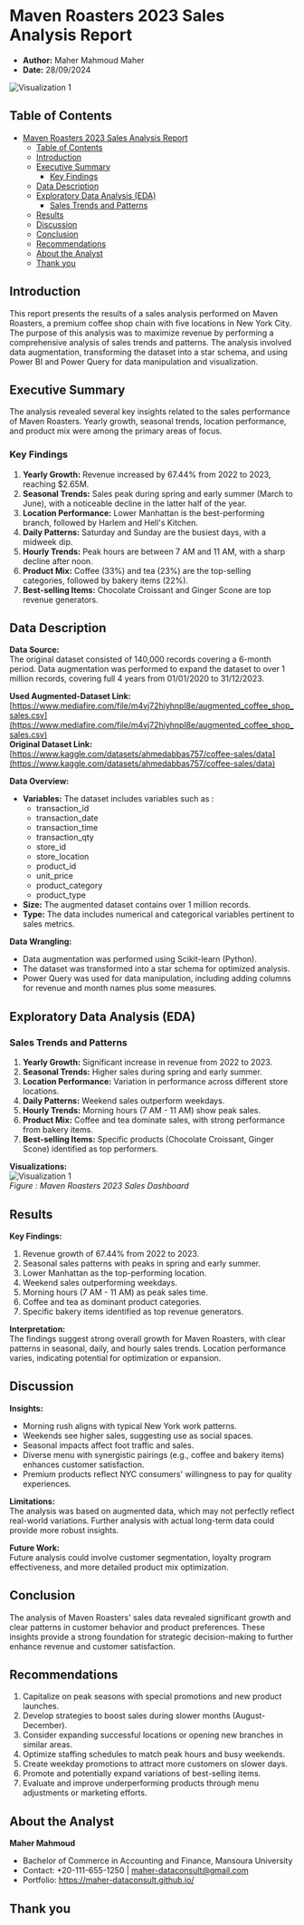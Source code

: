 # Maven Roasters 2023 Sales Analysis Report
- **Author:** Maher Mahmoud Maher
- **Date:** 28/09/2024

![Visualization 1](MavenRoasters_Dashboard.png)

## Table of Contents
- [Maven Roasters 2023 Sales Analysis Report](#maven-roasters-2023-sales-analysis-report)
  - [Table of Contents](#table-of-contents)
  - [Introduction](#introduction)
  - [Executive Summary](#executive-summary)
    - [Key Findings](#key-findings)
  - [Data Description](#data-description)
  - [Exploratory Data Analysis (EDA)](#exploratory-data-analysis-eda)
    - [Sales Trends and Patterns](#sales-trends-and-patterns)
  - [Results](#results)
  - [Discussion](#discussion)
  - [Conclusion](#conclusion)
  - [Recommendations](#recommendations)
  - [About the Analyst](#about-the-analyst)
  - [Thank you](#thank-you)

## Introduction
This report presents the results of a sales analysis performed on Maven Roasters, a premium coffee shop chain with five locations in New York City. The purpose of this analysis was to maximize revenue by performing a comprehensive analysis of sales trends and patterns. The analysis involved data augmentation, transforming the dataset into a star schema, and using Power BI and Power Query for data manipulation and visualization.

## Executive Summary
The analysis revealed several key insights related to the sales performance of Maven Roasters. Yearly growth, seasonal trends, location performance, and product mix were among the primary areas of focus.

### Key Findings
1. **Yearly Growth:** Revenue increased by 67.44% from 2022 to 2023, reaching $2.65M.
2. **Seasonal Trends:** Sales peak during spring and early summer (March to June), with a noticeable decline in the latter half of the year.
3. **Location Performance:** Lower Manhattan is the best-performing branch, followed by Harlem and Hell's Kitchen.
4. **Daily Patterns:** Saturday and Sunday are the busiest days, with a midweek dip.
5. **Hourly Trends:** Peak hours are between 7 AM and 11 AM, with a sharp decline after noon.
6. **Product Mix:** Coffee (33%) and tea (23%) are the top-selling categories, followed by bakery items (22%).
7. **Best-selling Items:** Chocolate Croissant and Ginger Scone are top revenue generators.

## Data Description
**Data Source:**  
The original dataset consisted of 140,000 records covering a 6-month period. Data augmentation was performed to expand the dataset to over 1 million records, covering full 4 years from 01/01/2020 to 31/12/2023.

**Used Augmented-Dataset Link:** <br>[https://www.mediafire.com/file/m4vj72hiyhnpl8e/augmented_coffee_shop_sales.csv](https://www.mediafire.com/file/m4vj72hiyhnpl8e/augmented_coffee_shop_sales.csv)<br>
**Original Dataset Link:** <br>[https://www.kaggle.com/datasets/ahmedabbas757/coffee-sales/data](https://www.kaggle.com/datasets/ahmedabbas757/coffee-sales/data)


**Data Overview:**  
- **Variables:** The dataset includes variables such as :
  - transaction_id
  - transaction_date
  - transaction_time
  - transaction_qty
  - store_id
  - store_location
  - product_id
  - unit_price
  - product_category
  - product_type  
- **Size:** The augmented dataset contains over 1 million records.
- **Type:** The data includes numerical and categorical variables pertinent to sales metrics.

**Data Wrangling:**  
- Data augmentation was performed using Scikit-learn (Python).
- The dataset was transformed into a star schema for optimized analysis.
- Power Query was used for data manipulation, including adding columns for revenue and month names plus some measures.

## Exploratory Data Analysis (EDA)
### Sales Trends and Patterns
1. **Yearly Growth:** Significant increase in revenue from 2022 to 2023.
2. **Seasonal Trends:** Higher sales during spring and early summer.
3. **Location Performance:** Variation in performance across different store locations.
4. **Daily Patterns:** Weekend sales outperform weekdays.
5. **Hourly Trends:** Morning hours (7 AM - 11 AM) show peak sales.
6. **Product Mix:** Coffee and tea dominate sales, with strong performance from bakery items.
7. **Best-selling Items:** Specific products (Chocolate Croissant, Ginger Scone) identified as top performers.

**Visualizations:**  
![Visualization 1](MavenRoasters_Dashboard.png)  
*Figure : Maven Roasters 2023 Sales Dashboard*

## Results
**Key Findings:**  
1. Revenue growth of 67.44% from 2022 to 2023.
2. Seasonal sales patterns with peaks in spring and early summer.
3. Lower Manhattan as the top-performing location.
4. Weekend sales outperforming weekdays.
5. Morning hours (7 AM - 11 AM) as peak sales time.
6. Coffee and tea as dominant product categories.
7. Specific bakery items identified as top revenue generators.

**Interpretation:**  
The findings suggest strong overall growth for Maven Roasters, with clear patterns in seasonal, daily, and hourly sales trends. Location performance varies, indicating potential for optimization or expansion.

## Discussion
**Insights:**  
- Morning rush aligns with typical New York work patterns.
- Weekends see higher sales, suggesting use as social spaces.
- Seasonal impacts affect foot traffic and sales.
- Diverse menu with synergistic pairings (e.g., coffee and bakery items) enhances customer satisfaction.
- Premium products reflect NYC consumers' willingness to pay for quality experiences.

**Limitations:**  
The analysis was based on augmented data, which may not perfectly reflect real-world variations. Further analysis with actual long-term data could provide more robust insights.

**Future Work:**  
Future analysis could involve customer segmentation, loyalty program effectiveness, and more detailed product mix optimization.

## Conclusion
The analysis of Maven Roasters' sales data revealed significant growth and clear patterns in customer behavior and product preferences. These insights provide a strong foundation for strategic decision-making to further enhance revenue and customer satisfaction.

## Recommendations
1. Capitalize on peak seasons with special promotions and new product launches.
2. Develop strategies to boost sales during slower months (August-December).
3. Consider expanding successful locations or opening new branches in similar areas.
4. Optimize staffing schedules to match peak hours and busy weekends.
5. Create weekday promotions to attract more customers on slower days.
6. Promote and potentially expand variations of best-selling items.
7. Evaluate and improve underperforming products through menu adjustments or marketing efforts.

## About the Analyst
**Maher Mahmoud**
- Bachelor of Commerce in Accounting and Finance, Mansoura University
- Contact: +20-111-655-1250 | maher-dataconsult@gmail.com
- Portfolio: https://maher-dataconsult.github.io/

## Thank you